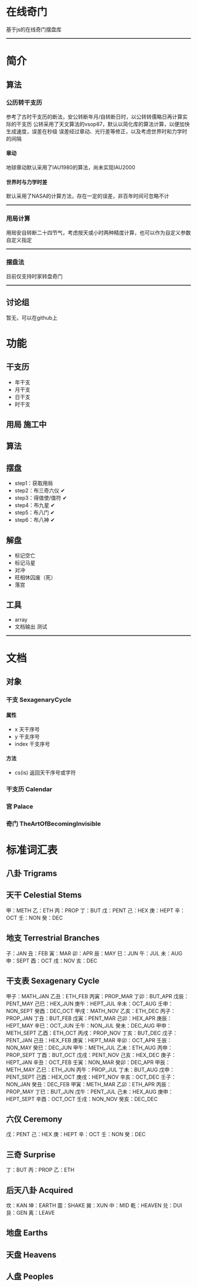 <!--
 * @Description: 
 * @Version: 1.0.0
 * @Author: lax
 * @Date: 2022-03-19 16:45:51
 * @LastEditors: lax
 * @LastEditTime: 2023-07-15 21:26:02
 * @FilePath: \taobi\readme.md
-->
# 在线奇门
基于js的在线奇门摆盘库

<hr style="height:1px;border:none;border-top:1px solid #555555;" />

# 简介

## 算法

### 公历转干支历
参考了古时干支历的断法，安公转断年月/自转断日时，以公转转儒略日再计算实际的干支历
公转采用了天文算法的vsop87，默认以简化库的算法计算，以便加快生成速度，误差在秒级
误差经过章动、光行差等修正，以及考虑世界时和力学时的间隔
#### 章动
地球章动默认采用了IAU1980的算法，尚未实现IAU2000

#### 世界时与力学时差
默认采用了NASA的计算方法，存在一定的误差，非百年时间可忽略不计

<hr style="height:1px;border:none;border-top:1px solid #555555;" />

### 用局计算
用局安自转断二十四节气，考虑按天或小时两种精度计算，也可以作为自定义参数自定义指定

<hr style="height:1px;border:none;border-top:1px solid #555555;" />

### 摆盘法
目前仅支持时家转盘奇门

<hr style="height:1px;border:none;border-top:1px solid #555555;" />

## 讨论组
暂无，可以在github上


# 功能
## 干支历
* 年干支
* 月干支
* 日干支
* 时干支
## 用局 施工中
## 算法
## 摆盘
* step1：获取用局
* step2：布三奇六仪 ✔
* step3：得值使/值符 ✔
* step4：布九星 ✔
* step5：布八门 ✔
* step6：布八神 ✔
## 解盘
* 标记空亡
* 标记马星
* 对冲
* 旺相休囚废（死）
* 落宫
## 工具
* array
* 文档输出 测试
<hr style="height:1px;border:none;border-top:1px solid #555555;" />

# 文档

## 对象
### 干支 SexagenaryCycle
#### 属性
* x 
天干序号
* y 
干支序号
* index
干支序号

#### 方法
* cs(is)
返回天干序号或字符


### 干支历 Calendar
### 宫 Palace
### 奇门 TheArtOfBecomingInvisible


# 标准词汇表

## 八卦 Trigrams
## 天干 Celestial Stems
甲：METH
乙：ETH
丙：PROP
丁：BUT
戊：PENT
己：HEX
庚：HEPT
辛：OCT
壬：NON
癸：DEC

## 地支 Terrestrial Branches
子：JAN
丑：FEB
寅：MAR
卯：APR
辰：MAY
巳：JUN
午：JUL
未：AUG
申：SEPT
酉：OCT
戌：NOV
亥：DEC

## 干支表 Sexagenary Cycle
甲子：MATH_JAN
乙丑：ETH_FEB
丙寅：PROP_MAR
丁卯：BUT_APR
戊辰：PENT_MAY
己巳：HEX_JUN
庚午：HEPT_JUL
辛未：OCT_AUG
壬申：NON_SEPT
癸酉：DEC_OCT
甲戌：MATH_NOV
乙亥：ETH_DEC
丙子：PROP_JAN
丁丑：BUT_FEB
戊寅：PENT_MAR
己卯：HEX_APR
庚辰：HEPT_MAY
辛巳：OCT_JUN
壬午：NON_JUL
癸未：DEC_AUG
甲申：METH_SEPT
乙酉：ETH_OCT
丙戌：PROP_NOV
丁亥：BUT_DEC
戊子：PENT_JAN
己丑：HEX_FEB
庚寅：HEPT_MAR
辛卯：OCT_APR
壬辰：NON_MAY
癸巳：DEC_JUN
甲午：METH_JUL
乙未：ETH_AUG
丙申：PROP_SEPT
丁酉：BUT_OCT
戊戌：PENT_NOV
己亥：HEX_DEC
庚子：HEPT_JAN
辛丑：OCT_FEB
壬寅：NON_MAR
癸卯：DEC_APR
甲辰：METH_MAY
乙巳：ETH_JUN
丙午：PROP_JUL
丁未：BUT_AUG
戊申：PENT_SEPT
己酉：HEX_OCT
庚戌：HEPT_NOV
辛亥：OCT_DEC
壬子：NON_JAN
癸丑：DEC_FEB
甲寅：METH_MAR
乙卯：ETH_APR
丙辰：PROP_MAY
丁巳：BUT_JUN
戊午：PENT_JUL
己未：HEX_AUG
庚申：HEPT_SEPT
辛酉：OCT_OCT
壬戌：NON_NOV
癸亥：DEC_DEC

## 六仪 Ceremony
戊：PENT
己：HEX
庚：HEPT
辛：OCT
壬：NON
癸：DEC

## 三奇 Surprise
丁：BUT
丙：PROP
乙：ETH

## 后天八卦 Acquired
坎：KAN
坤：EARTH
震：SHAKE
巽：XUN
中：MID
乾：HEAVEN
兑：DUI
艮：GEN
离：LEAVE

## 地盘 Earths

## 天盘 Heavens

## 人盘 Peoples
